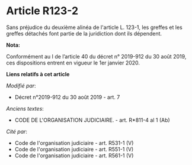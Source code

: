 # Article R123-2

Sans préjudice du deuxième alinéa de l'article L. 123-1, les greffes et les greffes détachés font partie de la juridiction
dont ils dépendent.

**Nota:**

Conformément au I de l’article 40 du décret n° 2019-912 du 30 août 2019, ces dispositions entrent en vigueur le 1er janvier
2020.

**Liens relatifs à cet article**

_Modifié par_:

  - Décret n°2019-912 du 30 août 2019 - art. 7

_Anciens textes_:

  - CODE DE L'ORGANISATION JUDICIAIRE. - art. R*811-4 al 1 (Ab)

_Cité par_:

  - Code de l'organisation judiciaire - art. R531-1 (V)
  - Code de l'organisation judiciaire - art. R551-1 (V)
  - Code de l'organisation judiciaire - art. R561-1 (V)
